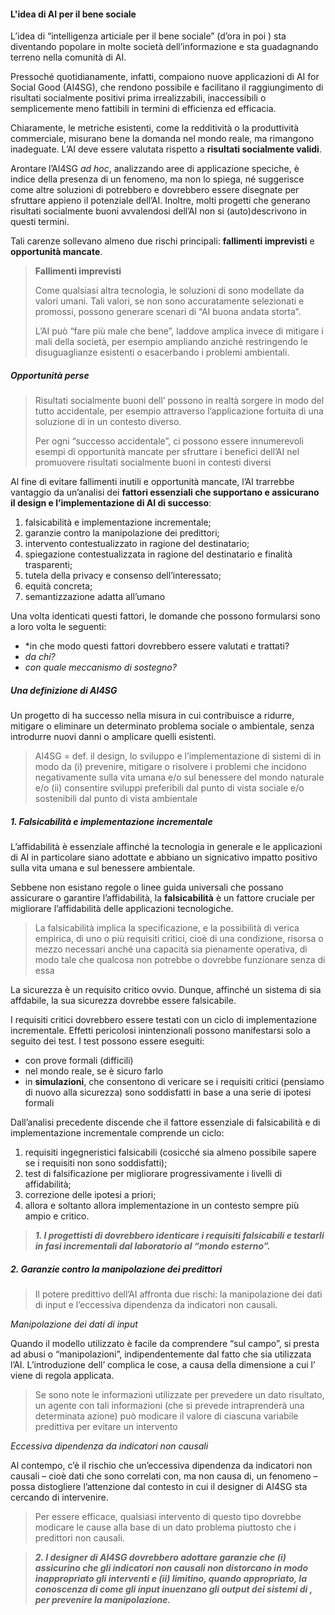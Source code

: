 #### L'idea di AI per il bene sociale

L’idea di “intelligenza articiale per il bene sociale” (d’ora in poi ) sta diventando popolare in molte società dell’informazione e sta guadagnando terreno nella comunità di AI.

Pressoché quotidianamente, infatti, compaiono nuove applicazioni di AI for Social Good (AI4SG), che rendono possibile e facilitano il raggiungimento di risultati socialmente positivi prima irrealizzabili, inaccessibili o semplicemente meno fattibili in termini di efficienza ed efficacia.

Chiaramente, le metriche esistenti, come la redditività o la produttività commerciale, misurano bene la domanda nel mondo reale, ma rimangono inadeguate.
L’AI deve essere valutata rispetto a **risultati socialmente validi**.

Arontare l’AI4SG *ad hoc*, analizzando aree di applicazione speciche, è indice della presenza di un fenomeno, ma non lo spiega, né suggerisce come altre soluzioni di potrebbero e dovrebbero essere disegnate per sfruttare appieno il potenziale dell’AI. 
Inoltre, molti progetti che generano risultati socialmente buoni avvalendosi dell’AI non si (auto)descrivono in questi termini.

Tali carenze sollevano almeno due rischi principali: **fallimenti imprevisti** e **opportunità mancate**.

> **Fallimenti imprevisti**
> 
> Come qualsiasi altra tecnologia, le soluzioni di sono modellate da valori umani. Tali valori, se non sono accuratamente selezionati e promossi, possono generare scenari di “AI buona andata storta”.
> 
> L’AI può “fare più male che bene”, laddove amplica invece di mitigare i mali della società, per esempio ampliando anziché restringendo le disuguaglianze esistenti o esacerbando i problemi ambientali.


##### Opportunità perse

> Risultati socialmente buoni dell’ possono in realtà sorgere in modo del tutto accidentale, per esempio attraverso l’applicazione fortuita di una soluzione di in un contesto diverso.
>
>Per ogni “successo accidentale”, ci possono essere innumerevoli esempi di opportunità mancate per sfruttare i benefici dell’AI nel promuovere risultati socialmente buoni in contesti diversi

Al fine di evitare fallimenti inutili e opportunità mancate, l’AI trarrebbe vantaggio da un’analisi dei **fattori essenziali che supportano e assicurano il design e l’implementazione di AI di successo**:

1. falsicabilità e implementazione incrementale; 
2. garanzie contro la manipolazione dei predittori; 
3. intervento contestualizzato in ragione del destinatario; 
4. spiegazione contestualizzata in ragione del destinatario e finalità trasparenti; 
5. tutela della privacy e consenso dell’interessato; 
6. equità concreta; 
7. semantizzazione adatta all’umano

Una volta identicati questi fattori, le domande che possono formularsi sono a loro volta le seguenti: 
- *in che modo questi fattori dovrebbero essere valutati e trattati?
- *da chi?* 
- *con quale meccanismo di sostegno?*

##### Una definizione di AI4SG

Un progetto di ha successo nella misura in cui contribuisce a ridurre, mitigare o eliminare un determinato problema sociale o ambientale, senza introdurre nuovi danni o amplicare quelli esistenti.

> AI4SG = def. il design, lo sviluppo e l’implementazione di sistemi di in modo da (i) prevenire, mitigare o risolvere i problemi che incidono negativamente sulla vita umana e/o sul benessere del mondo naturale e/o (ii) consentire sviluppi preferibili dal punto di vista sociale e/o sostenibili dal punto di vista ambientale


##### 1. Falsicabilità e implementazione incrementale

L’affidabilità è essenziale affinché la tecnologia in generale e le applicazioni di AI in particolare siano adottate e abbiano un signicativo impatto positivo sulla vita umana e sul benessere ambientale.

Sebbene non esistano regole o linee guida universali che possano assicurare o garantire l’affidabilità, la **falsicabilità** è un fattore cruciale per migliorare l’affidabilità delle applicazioni tecnologiche.

> La falsicabilità implica la specificazione, e la possibilità di verica empirica, di uno o più requisiti critici, cioè di una condizione, risorsa o mezzo necessari anché una capacità sia pienamente operativa, di modo tale che qualcosa non potrebbe o dovrebbe funzionare senza di essa

La sicurezza è un requisito critico ovvio. Dunque, affinché un sistema di sia affdabile, la sua sicurezza dovrebbe essere falsicabile.

I requisiti critici dovrebbero essere testati con un ciclo di implementazione incrementale.
Effetti pericolosi inintenzionali possono manifestarsi solo a seguito dei test. 
I test possono essere eseguiti:
- con prove formali (difficili)
- nel mondo reale, se è sicuro farlo
- in **simulazioni**, che consentono di vericare se i requisiti critici (pensiamo di nuovo alla sicurezza) sono soddisfatti in base a una serie di ipotesi formali

Dall’analisi precedente discende che il fattore essenziale di falsicabilità e di implementazione incrementale comprende un ciclo: 
1) requisiti ingegneristici falsicabili (cosicché sia almeno possibile sapere se i requisiti non sono soddisfatti); 
2) test di falsificazione per migliorare progressivamente i livelli di affidabilità; 
3) correzione delle ipotesi a priori; 
4) allora e soltanto allora implementazione in un contesto sempre più ampio e critico.

> ***1. I progettisti di dovrebbero identicare i requisiti falsicabili e testarli in fasi incrementali dal laboratorio al “mondo esterno”.***

##### 2. Garanzie contro la manipolazione dei predittori

> Il potere predittivo dell’AI affronta due rischi: la manipolazione dei dati di input e l’eccessiva dipendenza da indicatori non causali.

*Manipolazione dei dati di input*

Quando il modello utilizzato è facile da comprendere “sul campo”, si presta ad abusi o “manipolazioni”, indipendentemente dal fatto che sia utilizzata l’AI. 
L’introduzione dell’ complica le cose, a causa della dimensione a cui l’ viene di regola applicata.

> Se sono note le informazioni utilizzate per prevedere un dato risultato, un agente con tali informazioni (che si prevede intraprenderà una determinata azione) può modicare il valore di ciascuna variabile predittiva per evitare un intervento

*Eccessiva dipendenza da indicatori non causali*

Al contempo, c’è il rischio che un’eccessiva dipendenza da indicatori non causali – cioè dati che sono correlati con, ma non causa di, un fenomeno – possa distogliere l’attenzione dal contesto in cui il designer di AI4SG sta cercando di intervenire.

> Per essere efficace, qualsiasi intervento di questo tipo dovrebbe modicare le cause alla base di un dato problema piuttosto che i predittori non causali.

> ***2. I designer di AI4SG dovrebbero adottare garanzie che 
> (i) assicurino che gli indicatori non causali non distorcano in modo inappropriato gli interventi e 
> (ii) limitino, quando appropriato, la conoscenza di come gli input inuenzano gli output dei sistemi di , per prevenire la manipolazione.***
